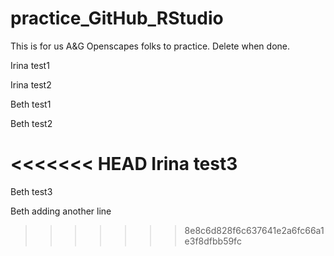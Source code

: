 # practice_GitHub_RStudio

This is for us A&G Openscapes folks to practice. Delete when done.

Irina test1

Irina test2

Beth test1

Beth test2

<<<<<<< HEAD
Irina test3
=======
Beth test3

Beth adding another line
>>>>>>> 8e8c6d828f6c637641e2a6fc66a1e3f8dfbb59fc
